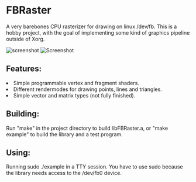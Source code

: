 # FBRaster

A very barebones CPU rasterizer for drawing on linux /dev/fb. This is a hobby project, with the goal of implementing some kind of graphics pipeline outside of Xorg.

![screenshot](https://user-images.githubusercontent.com/86045205/123545505-03c56600-d761-11eb-99ad-a2efe9dd3078.png)
![Screenshot](https://user-images.githubusercontent.com/86045205/123555478-96302e80-d78e-11eb-84e4-37b8b8728aa2.png)

<h2>Features:</h2>
  <list>
    <li>Simple programmable vertex and fragment shaders.</li>
    <li>Different rendermodes for drawing points, lines and triangles.</li>
    <li>Simple vector and matrix types <t color=red>(not fully finished)</t>.</li>
  </list>
  
<h2>Building:</h2>
Run "make" in the project directory to build libFBRaster.a, or "make example" to build the library and a test program.

<h2>Using:</h2>
Running sudo ./example in a TTY session. You have to use sudo because the library needs access to the /dev/fb0 device. 
